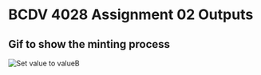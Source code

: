 # BCDV 4028 Assignment 02 Outputs

## Gif to show the minting process

![Set value to valueB](https://github.com/aratrika1996/BCDV-4028-Assignments/blob/main/Assignment%2002/final_recording.gif)